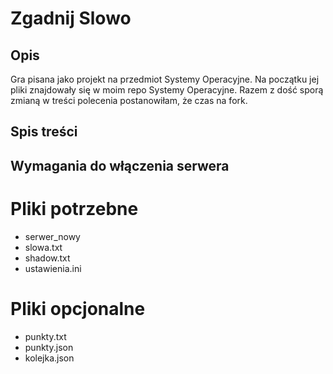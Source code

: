 # Zgadnij Slowo

## Opis
Gra pisana jako projekt na przedmiot Systemy Operacyjne. Na początku jej pliki znajdowały się w moim repo Systemy Operacyjne. Razem z dość sporą zmianą w treści polecenia postanowiłam, że czas na fork.

## Spis treści

## Wymagania do włączenia serwera
# Pliki potrzebne
 - serwer_nowy
 - slowa.txt
 - shadow.txt
 - ustawienia.ini
# Pliki opcjonalne
 - punkty.txt
 - punkty.json
 - kolejka.json


